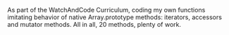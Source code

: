 As part of the WatchAndCode Curriculum, coding my own functions imitating behavior of native Array.prototype methods: iterators, accessors and mutator methods. All in all, 20 methods, plenty of work.

